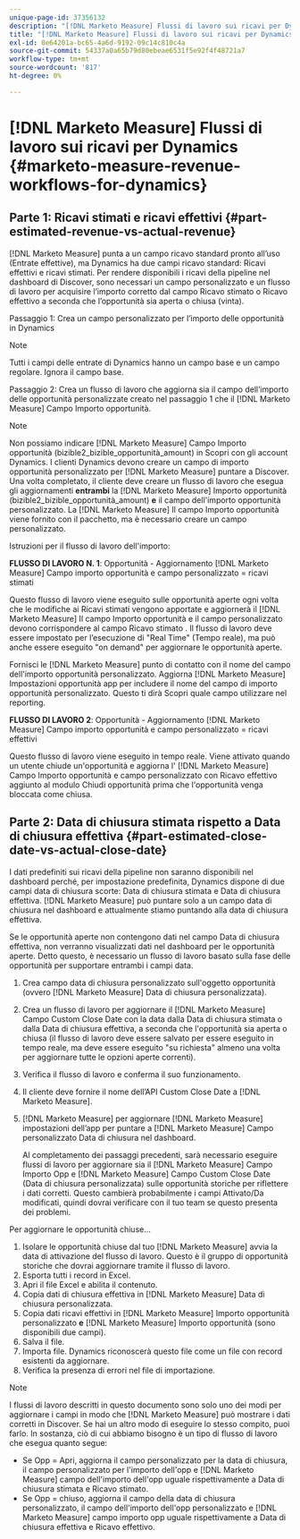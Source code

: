 ```yaml
---
unique-page-id: 37356132
description: "[!DNL Marketo Measure] Flussi di lavoro sui ricavi per Dynamics - [!DNL Marketo Measure] - Documentazione del prodotto"
title: "[!DNL Marketo Measure] Flussi di lavoro sui ricavi per Dynamics"
exl-id: 0e64201a-bc65-4a6d-9192-09c14c810c4a
source-git-commit: 54337a0a65b79d80ebeae6531f5e92f4f48721a7
workflow-type: tm+mt
source-wordcount: '817'
ht-degree: 0%

---
```


# [!DNL Marketo Measure] Flussi di lavoro sui ricavi per Dynamics {#marketo-measure-revenue-workflows-for-dynamics}

## Parte 1: Ricavi stimati e ricavi effettivi {#part-estimated-revenue-vs-actual-revenue}

[!DNL Marketo Measure] punta a un campo ricavo standard pronto all’uso (Entrate effettive), ma Dynamics ha due campi ricavo standard: Ricavi effettivi e ricavi stimati. Per rendere disponibili i ricavi della pipeline nel dashboard di Discover, sono necessari un campo personalizzato e un flusso di lavoro per acquisire l’importo corretto dal campo Ricavo stimato o Ricavo effettivo a seconda che l’opportunità sia aperta o chiusa (vinta).

Passaggio 1: Crea un campo personalizzato per l’importo delle opportunità in Dynamics

>[!NOTE]
>
>Tutti i campi delle entrate di Dynamics hanno un campo base e un campo regolare. Ignora il campo base.

Passaggio 2: Crea un flusso di lavoro che aggiorna sia il campo dell’importo delle opportunità personalizzate creato nel passaggio 1 che il [!DNL Marketo Measure] Campo Importo opportunità.

>[!NOTE]
>
>Non possiamo indicare [!DNL Marketo Measure] Campo Importo opportunità (bizible2_bizible_opportunità_amount) in Scopri con gli account Dynamics. I clienti Dynamics devono creare un campo di importo opportunità personalizzato per [!DNL Marketo Measure] puntare a Discover. Una volta completato, il cliente deve creare un flusso di lavoro che esegua gli aggiornamenti **entrambi** la [!DNL Marketo Measure] Importo opportunità (bizible2_bizible_opportunità_amount) **e** il campo dell&#39;importo opportunità personalizzato. La [!DNL Marketo Measure] Il campo Importo opportunità viene fornito con il pacchetto, ma è necessario creare un campo personalizzato.

Istruzioni per il flusso di lavoro dell&#39;importo:

**FLUSSO DI LAVORO N. 1**: Opportunità - Aggiornamento [!DNL Marketo Measure] Campo importo opportunità e campo personalizzato = ricavi stimati

Questo flusso di lavoro viene eseguito sulle opportunità aperte ogni volta che le modifiche ai Ricavi stimati vengono apportate e aggiornerà il [!DNL Marketo Measure] Il campo Importo opportunità e il campo personalizzato devono corrispondere al campo Ricavo stimato . Il flusso di lavoro deve essere impostato per l’esecuzione di &quot;Real Time&quot; (Tempo reale), ma può anche essere eseguito &quot;on demand&quot; per aggiornare le opportunità aperte.

Fornisci le [!DNL Marketo Measure] punto di contatto con il nome del campo dell&#39;importo opportunità personalizzato. Aggiorna [!DNL Marketo Measure] Impostazioni opportunità app per includere il nome del campo di importo opportunità personalizzato. Questo ti dirà Scopri quale campo utilizzare nel reporting.

**FLUSSO DI LAVORO 2**: Opportunità - Aggiornamento [!DNL Marketo Measure] Campo importo opportunità e campo personalizzato = ricavi effettivi

Questo flusso di lavoro viene eseguito in tempo reale. Viene attivato quando un utente chiude un&#39;opportunità e aggiorna l&#39; [!DNL Marketo Measure] Campo Importo opportunità e campo personalizzato con Ricavo effettivo aggiunto al modulo Chiudi opportunità prima che l&#39;opportunità venga bloccata come chiusa.

## Parte 2: Data di chiusura stimata rispetto a Data di chiusura effettiva {#part-estimated-close-date-vs-actual-close-date}

I dati predefiniti sui ricavi della pipeline non saranno disponibili nel dashboard perché, per impostazione predefinita, Dynamics dispone di due campi data di chiusura scorte: Data di chiusura stimata e Data di chiusura effettiva. [!DNL Marketo Measure] può puntare solo a un campo data di chiusura nel dashboard e attualmente stiamo puntando alla data di chiusura effettiva.

Se le opportunità aperte non contengono dati nel campo Data di chiusura effettiva, non verranno visualizzati dati nel dashboard per le opportunità aperte. Detto questo, è necessario un flusso di lavoro basato sulla fase delle opportunità per supportare entrambi i campi data.

1. Crea campo data di chiusura personalizzato sull&#39;oggetto opportunità (ovvero [!DNL Marketo Measure] Data di chiusura personalizzata).
1. Crea un flusso di lavoro per aggiornare il [!DNL Marketo Measure] Campo Custom Close Date con la data dalla Data di chiusura stimata o dalla Data di chiusura effettiva, a seconda che l&#39;opportunità sia aperta o chiusa (il flusso di lavoro deve essere salvato per essere eseguito in tempo reale, ma deve essere eseguito &quot;su richiesta&quot; almeno una volta per aggiornare tutte le opzioni aperte correnti).
1. Verifica il flusso di lavoro e conferma il suo funzionamento.
1. Il cliente deve fornire il nome dell’API Custom Close Date a [!DNL Marketo Measure].
1. [!DNL Marketo Measure] per aggiornare [!DNL Marketo Measure] impostazioni dell’app per puntare a [!DNL Marketo Measure] Campo personalizzato Data di chiusura nel dashboard.

   Al completamento dei passaggi precedenti, sarà necessario eseguire flussi di lavoro per aggiornare sia il [!DNL Marketo Measure] Campo Importo Opp e [!DNL Marketo Measure] Campo Custom Close Date (Data di chiusura personalizzata) sulle opportunità storiche per riflettere i dati corretti. Questo cambierà probabilmente i campi Attivato/Da modificati, quindi dovrai verificare con il tuo team se questo presenta dei problemi.

Per aggiornare le opportunità chiuse...

1. Isolare le opportunità chiuse dal tuo [!DNL Marketo Measure] avvia la data di attivazione del flusso di lavoro. Questo è il gruppo di opportunità storiche che dovrai aggiornare tramite il flusso di lavoro.
1. Esporta tutti i record in Excel.
1. Apri il file Excel e abilita il contenuto.
1. Copia dati di chiusura effettiva in [!DNL Marketo Measure] Data di chiusura personalizzata.
1. Copia dati ricavi effettivi in [!DNL Marketo Measure] Importo opportunità personalizzato **e** [!DNL Marketo Measure] Importo opportunità (sono disponibili due campi).
1. Salva il file.
1. Importa file. Dynamics riconoscerà questo file come un file con record esistenti da aggiornare.
1. Verifica la presenza di errori nel file di importazione.

>[!NOTE]
>
>I flussi di lavoro descritti in questo documento sono solo uno dei modi per aggiornare i campi in modo che [!DNL Marketo Measure] può mostrare i dati corretti in Discover. Se hai un altro modo di eseguire lo stesso compito, puoi farlo. In sostanza, ciò di cui abbiamo bisogno è un tipo di flusso di lavoro che esegua quanto segue:
>
> * Se Opp = Apri, aggiorna il campo personalizzato per la data di chiusura, il campo personalizzato per l&#39;importo dell&#39;opp e [!DNL Marketo Measure] campo dell&#39;importo dell&#39;opp uguale rispettivamente a Data di chiusura stimata e Ricavo stimato.
> * Se Opp = chiuso, aggiorna il campo della data di chiusura personalizzato, il campo dell&#39;importo dell&#39;opp personalizzato e [!DNL Marketo Measure] campo importo opp uguale rispettivamente a Data di chiusura effettiva e Ricavo effettivo.

